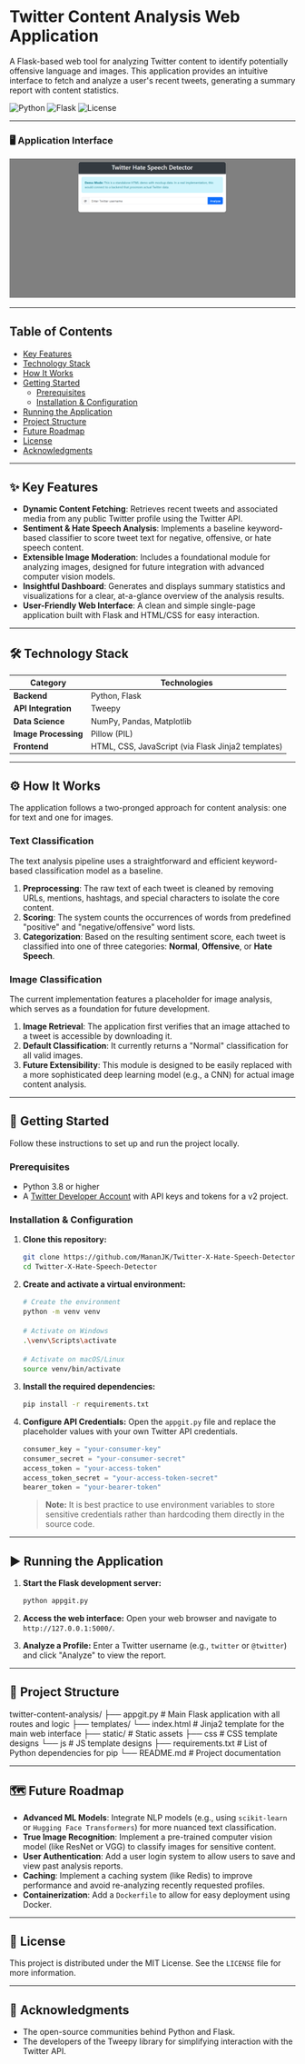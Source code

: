 # Twitter Content Analysis Web Application

A Flask-based web tool for analyzing Twitter content to identify potentially offensive language and images. This application provides an intuitive interface to fetch and analyze a user's recent tweets, generating a summary report with content statistics.

![Python](https://img.shields.io/badge/Python-3.8%2B-blue.svg)
![Flask](https://img.shields.io/badge/Flask-2.0-lightgrey.svg)
![License](https://img.shields.io/badge/License-MIT-green.svg)

---

### 🖥️ Application Interface


![Project Demo](assets/UI.png)

---

## Table of Contents

- [Key Features](#key-features)
- [Technology Stack](#technology-stack)
- [How It Works](#how-it-works)
- [Getting Started](#getting-started)
  - [Prerequisites](#prerequisites)
  - [Installation & Configuration](#installation--configuration)
- [Running the Application](#running-the-application)
- [Project Structure](#project-structure)
- [Future Roadmap](#future-roadmap)
- [License](#license)
- [Acknowledgments](#acknowledgments)

---

## ✨ Key Features

- **Dynamic Content Fetching**: Retrieves recent tweets and associated media from any public Twitter profile using the Twitter API.
- **Sentiment & Hate Speech Analysis**: Implements a baseline keyword-based classifier to score tweet text for negative, offensive, or hate speech content.
- **Extensible Image Moderation**: Includes a foundational module for analyzing images, designed for future integration with advanced computer vision models.
- **Insightful Dashboard**: Generates and displays summary statistics and visualizations for a clear, at-a-glance overview of the analysis results.
- **User-Friendly Web Interface**: A clean and simple single-page application built with Flask and HTML/CSS for easy interaction.

---

## 🛠️ Technology Stack

| Category          | Technologies                                                              |
| ----------------- | ------------------------------------------------------------------------- |
| **Backend**         | Python, Flask                                                             |
| **API Integration** | Tweepy                                                                    |
| **Data Science**     | NumPy, Pandas, Matplotlib                                                 |
| **Image Processing**| Pillow (PIL)                                                              |
| **Frontend**        | HTML, CSS, JavaScript (via Flask Jinja2 templates)                        |

---

## ⚙️ How It Works

The application follows a two-pronged approach for content analysis: one for text and one for images.

### Text Classification
The text analysis pipeline uses a straightforward and efficient keyword-based classification model as a baseline.
1.  **Preprocessing**: The raw text of each tweet is cleaned by removing URLs, mentions, hashtags, and special characters to isolate the core content.
2.  **Scoring**: The system counts the occurrences of words from predefined "positive" and "negative/offensive" word lists.
3.  **Categorization**: Based on the resulting sentiment score, each tweet is classified into one of three categories: **Normal**, **Offensive**, or **Hate Speech**.

### Image Classification
The current implementation features a placeholder for image analysis, which serves as a foundation for future development.
1.  **Image Retrieval**: The application first verifies that an image attached to a tweet is accessible by downloading it.
2.  **Default Classification**: It currently returns a "Normal" classification for all valid images.
3.  **Future Extensibility**: This module is designed to be easily replaced with a more sophisticated deep learning model (e.g., a CNN) for actual image content analysis.

---

## 🚀 Getting Started

Follow these instructions to set up and run the project locally.

### Prerequisites
- Python 3.8 or higher
- A [Twitter Developer Account](https://developer.twitter.com/en/apply-for-access) with API keys and tokens for a v2 project.

### Installation & Configuration

1.  **Clone this repository:**
    ```bash
    git clone https://github.com/MananJK/Twitter-X-Hate-Speech-Detector.git
    cd Twitter-X-Hate-Speech-Detector
    ```

2.  **Create and activate a virtual environment:**
    ```bash
    # Create the environment
    python -m venv venv
    
    # Activate on Windows
    .\venv\Scripts\activate
    
    # Activate on macOS/Linux
    source venv/bin/activate
    ```

3.  **Install the required dependencies:**
    ```bash
    pip install -r requirements.txt
    ```

4.  **Configure API Credentials:**
    Open the `appgit.py` file and replace the placeholder values with your own Twitter API credentials.

    ```python
    consumer_key = "your-consumer-key"
    consumer_secret = "your-consumer-secret"
    access_token = "your-access-token"
    access_token_secret = "your-access-token-secret"
    bearer_token = "your-bearer-token"
    ```
    > **Note:** It is best practice to use environment variables to store sensitive credentials rather than hardcoding them directly in the source code.

---

## ▶️ Running the Application

1.  **Start the Flask development server:**
    ```bash
    python appgit.py
    ```

2.  **Access the web interface:**
    Open your web browser and navigate to `http://127.0.0.1:5000/`.

3.  **Analyze a Profile:**
    Enter a Twitter username (e.g., `twitter` or `@twitter`) and click "Analyze" to view the report.

---

## 📁 Project Structure

twitter-content-analysis/ 
          ├── appgit.py # Main Flask application with all routes and logic 
          ├── templates/ 
                └── index.html # Jinja2 template for the main web interface 
          ├── static/ # Static assets
                ├── css # CSS template designs
                └── js # JS template designs
          ├── requirements.txt # List of Python dependencies for pip 
          └── README.md # Project documentation


---

## 🗺️ Future Roadmap

- **Advanced ML Models**: Integrate NLP models (e.g., using `scikit-learn` or `Hugging Face Transformers`) for more nuanced text classification.
- **True Image Recognition**: Implement a pre-trained computer vision model (like ResNet or VGG) to classify images for sensitive content.
- **User Authentication**: Add a user login system to allow users to save and view past analysis reports.
- **Caching**: Implement a caching system (like Redis) to improve performance and avoid re-analyzing recently requested profiles.
- **Containerization**: Add a `Dockerfile` to allow for easy deployment using Docker.

---

## 📜 License

This project is distributed under the MIT License. See the `LICENSE` file for more information.

---

## 🙏 Acknowledgments

- The open-source communities behind Python and Flask.
- The developers of the Tweepy library for simplifying interaction with the Twitter API.

